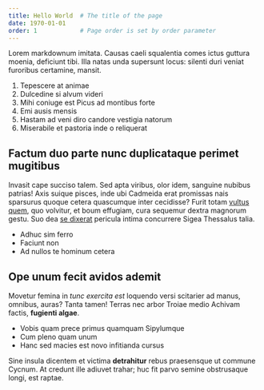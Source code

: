 ```yaml
---
title: Hello World  # The title of the page
date: 1970-01-01    
order: 1            # Page order is set by order parameter
---
```


Lorem markdownum imitata. Causas caeli squalentia comes ictus guttura moenia,
deficiunt tibi. Illa natas unda supersunt locus: silenti duri veniat furoribus
certamine, mansit.

1. Tepescere at animae
2. Dulcedine si alvum videri
3. Mihi coniuge est Picus ad montibus forte
4. Emi ausis mensis
5. Hastam ad veni diro candore vestigia natorum
6. Miserabile et pastoria inde o reliquerat

## Factum duo parte nunc duplicataque perimet mugitibus

Invasit cape succiso talem. Sed apta viribus, olor idem, sanguine nubibus
patrias! Axis suique pisces, inde ubi Cadmeida erat promissas nais sparsurus
quoque cetera quascumque inter cecidisse? Furit totam [vultus
quem](http://pro-geminato.org/saxea), quo volvitur, et boum effugiam, cura
sequemur dextra magnorum gestu. Suo dea [se
dixerat](http://www.pavet-lenimen.io/quod) pericula intima concurrere Sigea
Thessalus talia.

- Adhuc sim ferro
- Faciunt non
- Ad nullos te hominum cetera

## Ope unum fecit avidos ademit

Movetur femina in *tunc exercita est* loquendo versi scitarier ad manus,
omnibus, auras? Tanta tamen! Terras nec arbor Troiae medio Achivam factis,
**fugienti algae**.

- Vobis quam prece primus quamquam Sipylumque
- Cum pleno quam unum
- Hanc sed macies est novo infitianda cursus

Sine insula dicentem et victima **detrahitur** rebus praesensque ut commune
Cycnum. At credunt ille adiuvet trahar; huc fit parvo semine obstrusaque longi,
est raptae.
